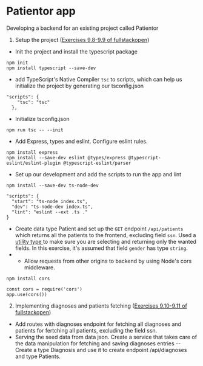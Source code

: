 # Patientor app
Developing a backend for an existing project called Patientor
1. Setup the project ([Exercises 9.8-9.9 of fullstackopen](https://fullstackopen.com/en/part9/first_steps_with_type_script#exercises-9-8-9-9))
- Init the project and install the typescript package
```
npm init
npm install typescript --save-dev
```
- add TypeScript's Native Compiler `tsc` to scripts, which can help us initialize the project by generating our tsconfig.json
```
"scripts": {
    "tsc": "tsc"
  },
```
- Initialize tsconfig.json
```
npm run tsc -- --init
```
- Add Express, types and eslint. Configure eslint rules.
```
npm install express
npm install --save-dev eslint @types/express @typescript-eslint/eslint-plugin @typescript-eslint/parser
```
- Set up our development and add the scripts to run the app and lint
```
npm install --save-dev ts-node-dev
```
```
"scripts": {
  "start": "ts-node index.ts",
  "dev": "ts-node-dev index.ts",
  "lint": "eslint --ext .ts ."
}
```
- Create data type Patient and set up the `GET` endpoint `/api/patients` which returns all the patients to the frontend, excluding field `ssn`. Used a [utility type ](https://www.typescriptlang.org/docs/handbook/utility-types.html)to make sure you are selecting and returning only the wanted fields.
In this exercise, it's assumed that field `gender` has type `string`.
-   - Allow requests from other origins to backend by using Node's cors middleware.
```
npm install cors

const cors = require('cors')
app.use(cors())
```

2. Implementing diagnoses and patients fetching  ([Exercises 9.10-9.11 of fullstackopen](https://fullstackopen.com/en/part9/first_steps_with_type_script#exercises-9-10-9-11))
- Add routes with diagnoses endpoint for fetching all diagnoses and patients for fertching all patients, excluding the field ssn.
- Serving the seed data from data json. Create a service that takes care of the data manipulation for fetching and saving diagnoses entries
-- Create a type Diagnosis and use it to create endpoint /api/diagnoses and type Patients.
